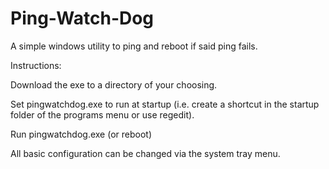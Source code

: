 Ping-Watch-Dog
==============

A simple windows utility to ping and reboot if said ping fails.


Instructions:

Download the exe to a directory of your choosing.

Set pingwatchdog.exe to run at startup (i.e. create a shortcut in the startup folder of the programs menu or use regedit).

Run pingwatchdog.exe (or reboot)


All basic configuration can be changed via the system tray menu.
